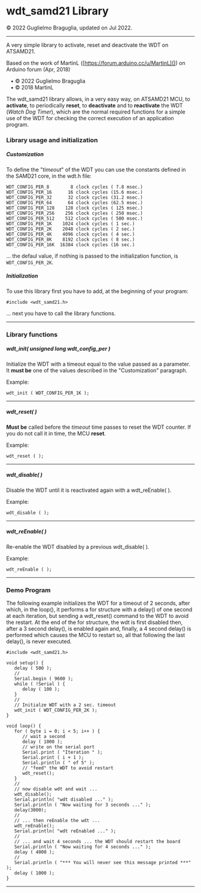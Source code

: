 # wdt_samd21 Library
© 2022 Guglielmo Braguglia, updated on Jul 2022.

---

A very simple library to activate, reset and deactivate the WDT on ATSAMD21.

Based on the work of MartinL ([https://forum.arduino.cc/u/MartinL]()) on Arduino forum (Apr, 2018)

&nbsp;&nbsp;&nbsp;• © 2022 Guglielmo Braguglia<br>
&nbsp;&nbsp;&nbsp;• © 2018 MartinL

The wdt_samd21 library allows, in a very easy way, on ATSAMD21 MCU, to **activate**, to periodically **reset**,  to **deactivate** and to **reactivate** the WDT (*Watch Dog Timer*), which are the normal required functions for a simple use of the WDT for checking the correct execution of an application program.

### Library usage and initialization

##### Customization

To define the "*timeout*" of the WDT you can use the constants defined in the SAMD21 core, in the wdt.h file:

```
WDT_CONFIG_PER_8        8 clock cycles ( 7.8 msec.)
WDT_CONFIG_PER_16      16 clock cycles (15.6 msec.)
WDT_CONFIG_PER_32      32 clock cycles (31.2 msec.)
WDT_CONFIG_PER_64      64 clock cycles (62.5 msec.)
WDT_CONFIG_PER_128    128 clock cycles ( 125 msec.)
WDT_CONFIG_PER_256    256 clock cycles ( 250 msec.)
WDT_CONFIG_PER_512    512 clock cycles ( 500 msec.)
WDT_CONFIG_PER_1K    1024 clock cycles ( 1 sec.)
WDT_CONFIG_PER_2K    2048 clock cycles ( 2 sec.)
WDT_CONFIG_PER_4K    4096 clock cycles ( 4 sec.)
WDT_CONFIG_PER_8K    8192 clock cycles ( 8 sec.)
WDT_CONFIG_PER_16K  16384 clock cycles (16 sec.)

```

... the defaul value, if nothing is passed to the initialization function, is `WDT_CONFIG_PER_2K`.

##### Initialization

To use this library first you have to add, at the beginning of your program:

```
#include <wdt_samd21.h>
```

... next you have to call the library functions.

---

### Library functions

##### wdt_init( unsigned long wdt\_config\_per )

Initialize the WDT with a timeout equal to the value passed as a parameter. It **must be** one of the values described in the "Customization" paragraph.

Example:

```
wdt_init ( WDT_CONFIG_PER_1K );
```

---

##### wdt_reset( )

**Must be** called before the *timeout* time passes to reset the WDT counter. If you do not call it in time, the MCU **reset**.

Example:

```
wdt_reset ( );
```

---

##### wdt_disable( )

Disable the WDT until it is reactivated again with a wdt_reEnable( ).

Example:

```
wdt_disable ( );
```

---

##### wdt_reEnable( )

Re-enable the WDT disabled by a previous wdt_disable( ).

Example:

```
wdt_reEnable ( );
```

---
### Demo Program

The following example initializes the WDT for a timeout of 2 seconds, after which, in the loop(), it performs a for structure with a delay() of one second at each iteration, but sending a wdt_reset() command to the WDT to avoid the restart. At the end of the for structure, the wdt is first disabled then, after a 3 second delay(), is enabled again and, finally, a 4 second delay() is performed which causes the MCU to restart so, all that following the last delay(), is never executed.

```
#include <wdt_samd21.h>

void setup() {
   delay ( 500 );
   //
   Serial.begin ( 9600 );
   while ( !Serial ) {
      delay ( 100 );
   }
   //
   // Initialze WDT with a 2 sec. timeout
   wdt_init ( WDT_CONFIG_PER_2K );
}

void loop() {
   for ( byte i = 0; i < 5; i++ ) {
      // wait a second
      delay ( 1000 );
      // write on the serial port
      Serial.print ( "Iteration " );
      Serial.print ( i + 1 );
      Serial.println ( " of 5" );
      // "feed" the WDT to avoid restart
      wdt_reset();
   }
   //
   // now disable wdt and wait ...
   wdt_disable();
   Serial.println( "wdt disabled ..." );
   Serial.println ( "Now waiting for 3 seconds ..." );
   delay(3000);
   //
   // ... then reEnable the wdt ...
   wdt_reEnable();
   Serial.println( "wdt reEnabled ..." );
   //
   // ... and wait 4 seconds ... the WDT should restart the board
   Serial.println ( "Now waiting for 4 seconds ..." );
   delay ( 4000 );
   //
   Serial.println ( "*** You will never see this message printed ***" );
   delay ( 1000 );
}
```

---
